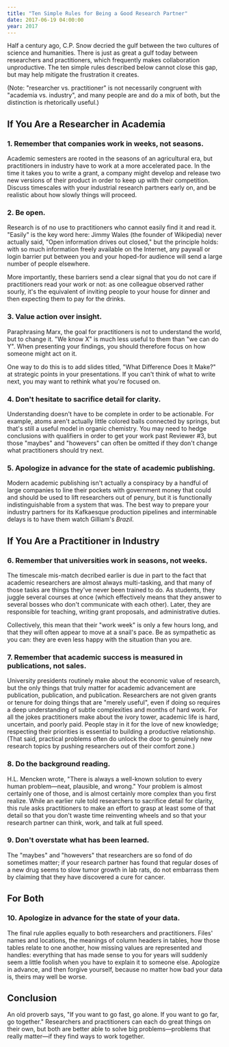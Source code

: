 ```yaml
---
title: "Ten Simple Rules for Being a Good Research Partner"
date: 2017-06-19 04:00:00
year: 2017
---
```


<p>Half a century ago, C.P. Snow decried the gulf between the two
cultures of science and humanities.  There is just as great a gulf
today between researchers and practitioners, which frequently makes
collaboration unproductive.  The ten simple rules described below
cannot close this gap, but may help mitigate the frustration it
creates.</p>

<p>(Note: "researcher vs. practitioner" is not necessarily congruent with
"academia vs. industry", and many people are and do a mix of both, but
the distinction is rhetorically useful.)</p>

<h2>If You Are a Researcher in Academia</h2>

<h3>1. Remember that companies work in weeks, not seasons.</h3>

<p>Academic semesters are rooted in the seasons of an agricultural
era, but practitioners in industry have to work at a more accelerated
pace.  In the time it takes you to write a grant, a company might
develop and release two new versions of their product in order to keep
up with their competition.  Discuss timescales with your industrial
research partners early on, and be realistic about how slowly things
will proceed.</p>

<h3>2. Be open.</h3>

<p>Research is of no use to practitioners who cannot easily find it
and read it.  "Easily" is the key word here: Jimmy Wales (the founder
of Wikipedia) never actually said, "Open information drives out
closed," but the principle holds: with so much information freely
available on the Internet, any paywall or login barrier put between
you and your hoped-for audience will send a large number of people
elsewhere.</p>

<p>More importantly, these barriers send a clear signal that you do
not care if practitioners read your work or not: as one colleague
observed rather sourly, it's the equivalent of inviting people to your
house for dinner and then expecting them to pay for the drinks.</p>

<h3>3. Value action over insight.</h3>

<p>Paraphrasing Marx, the goal for practitioners is not to understand
the world, but to change it.  "We know X" is much less useful to them
than "we can do Y".  When presenting your findings, you should
therefore focus on how someone might act on it.</p>

<p>One way to do this is to add slides titled, "What Difference Does
It Make?"  at strategic points in your presentations.  If you can't
think of what to write next, you may want to rethink what you're
focused on.</p>

<h3>4. Don't hesitate to sacrifice detail for clarity.</h3>

<p>Understanding doesn't have to be complete in order to be
actionable.  For example, atoms aren't actually little colored balls
connected by springs, but that's still a useful model in organic
chemistry.  You may need to hedge conclusions with qualifiers in order
to get your work past Reviewer #3, but those "maybes" and "howevers"
can often be omitted if they don't change what practitioners should
try next.</p>

<h3>5. Apologize in advance for the state of academic publishing.</h3>

<p>Modern academic publishing isn't actually a conspiracy by a handful
of large companies to line their pockets with government money that
could and should be used to lift researchers out of penury, but it is
functionally indistinguishable from a system that was.  The best way
to prepare your industry partners for its Kafkaesque production
pipelines and interminable delays is to have them watch Gilliam's
<em>Brazil</em>.</p>

<h2>If You Are a Practitioner in Industry</h2>

<h3>6. Remember that universities work in seasons, not weeks.</h3>

<p>The timescale mis-match decribed earlier is due in part to the fact
that academic researchers are almost always multi-tasking, and that
many of those tasks are things they've never been trained to do.  As
students, they juggle several courses at once (which effectively means
that they answer to several bosses who don't communicate with each
other).  Later, they are responsible for teaching, writing grant
proposals, and administrative duties.</p>

<p>Collectively, this mean that their "work week" is only a few hours
long, and that they will often appear to move at a snail's pace.  Be
as sympathetic as you can: they are even less happy with the situation
than you are.</p>

<h3>7. Remember that academic success is measured in publications, not sales.</h3>

<p>University presidents routinely make about the economic value of
research, but the only things that truly matter for academic
advancement are publication, publication, and publication.
Researchers are not given grants or tenure for doing things that are
"merely useful", even if doing so requires a deep understanding of
subtle complexities and months of hard work.  For all the jokes
practitioners make about the ivory tower, academic life is hard,
uncertain, and poorly paid.  People stay in it for the love of new
knowledge; respecting their priorities is essential to building a
productive relationship.  (That said, practical problems often do
unlock the door to genuinely new research topics by pushing
researchers out of their comfort zone.)</p>

<h3>8. Do the background reading.</h3>

<p>H.L. Mencken wrote, "There is always a well-known solution to every
human problem—neat, plausible, and wrong."  Your problem is almost
certainly one of those, and is almost certainly more complex than you
first realize.  While an earlier rule told researchers to sacrifice
detail for clarity, this rule asks practitioners to make an effort to
grasp at least some of that detail so that you don't waste time
reinventing wheels and so that your research partner can think, work,
and talk at full speed.</p>

<h3>9. Don't overstate what has been learned.</h3>

<p>The "maybes" and "howevers" that researchers are so fond of do
sometimes matter; if your research partner has found that regular
doses of a new drug seems to slow tumor growth in lab rats, do not
embarrass them by claiming that they have discovered a cure for
cancer.</p>

<h2>For Both</h2>

<h3>10. Apologize in advance for the state of your data.</h3>

<p>The final rule applies equally to both researchers and
practitioners.  Files' names and locations, the meanings of column
headers in tables, how those tables relate to one another, how missing
values are represented and handles: everything that has made sense to
you for years will suddenly seem a little foolish when you have to
explain it to someone else.  Apologize in advance, and then forgive
yourself, because no matter how bad your data is, theirs may well be
worse.</p>

<h2>Conclusion</h2>

<p>An old proverb says, "If you want to go fast, go alone.  If you
want to go far, go together."  Researchers and practitioners can each
do great things on their own, but both are better able to solve big
problems—problems that really matter—if they find ways to work
together.</p>

